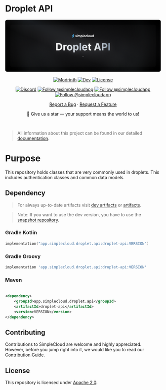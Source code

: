 # Droplet API

![Banner][banner]

<div align="center">

[![Modrinth][badge-modrinth]][modrinth]
[![Dev][badge-dev]][dev]
[![License][badge-license]][license]
<br>

[![Discord][badge-discord]][social-discord]
[![Follow @simplecloudapp][badge-x]][social-x]
[![Follow @simplecloudapp][badge-bluesky]][social-bluesky]
[![Follow @simplecloudapp][badge-youtube]][social-youtube]
<br>

[Report a Bug][issue-bug-report]
·
[Request a Feature][issue-feature-request]
<br>

🌟 Give us a star — your support means the world to us!
</div>
<br>

> All information about this project can be found in our detailed [documentation][docs-thisproject].

# Purpose

This repository holds classes that are very commonly used in droplets. This includes authentication classes and common
data models.

## Dependency

> For always up-to-date artifacts visit [dev artifacts][dev-artifacts] or [artifacts][artifacts].

> Note: If you want to use the dev version, you have to use the [snapshot repository][snapshots].

### Gradle Kotlin

```kt
implementation("app.simplecloud.droplet.api:droplet-api:VERSION")
```

### Gradle Groovy

```groovy
implementation 'app.simplecloud.droplet.api:droplet-api:VERSION'
```

### Maven

```xml

<dependency>
    <groupId>app.simplecloud.droplet.api</groupId>
    <artifactId>droplet-api</artifactId>
    <version>VERSION</version>
</dependency>
```

## Contributing

Contributions to SimpleCloud are welcome and highly appreciated. However, before you jump right into it, we would like
you to read our [Contribution Guide][docs-contribute].

## License

This repository is licensed under [Apache 2.0][license].


<!-- LINK GROUP -->

<!-- ✅ PLEASE EDIT -->

[banner]: https://raw.githubusercontent.com/simplecloudapp/branding/refs/heads/main/readme/banner/droplet-api.png

[issue-bug-report]: https://github.com/theSimpleCloud/droplet-api/issues/new?labels=bug&projects=template=01_BUG-REPORT.yml&title=%5BBUG%5D+%3Ctitle%3E

[issue-feature-request]: https://github.com/theSimpleCloud/droplet-api/discussions/new?category=ideas

[docs-thisproject]: https://docs.simplecloud.app/droplet

[docs-contribute]: https://docs.simplecloud.app/contribute

[modrinth]: https://modrinth.com/organization/simplecloud

[maven-central]: https://central.sonatype.com/artifact/app.simplecloud.controller/controller-api

[dev]: https://repo.simplecloud.app/#/snapshots/app/simplecloud/droplet/api/droplet-api


[artifacts]: https://repo.simplecloud.app/#/snapshots/app/simplecloud/droplet/api/droplet-api

[dev-artifacts]: https://repo.simplecloud.app/#/snapshots/app/simplecloud/droplet/api/droplet-api

[badge-maven-central]: https://img.shields.io/maven-central/v/app.simplecloud.droplet.api/droplet-api?labelColor=18181b&style=flat-square&color=65a30d&label=Release

[badge-dev]: https://repo.simplecloud.app/api/badge/latest/snapshots/app/simplecloud/droplet/api/droplet-api?name=Dev&style=flat-square&color=0ea5e9

<!-- ⛔ DON'T TOUCH -->

[license]: https://opensource.org/licenses/Apache-2.0

[snapshots]: https://repo.simplecloud.app/#/snapshots

[social-x]: https://x.com/simplecloudapp

[social-bluesky]: https://bsky.app/profile/simplecloud.app

[social-youtube]: https://www.youtube.com/@thesimplecloud9075

[social-discord]: https://discord.simplecloud.app

[badge-modrinth]: https://img.shields.io/badge/modrinth-18181b.svg?style=flat-square&logo=modrinth

[badge-license]: https://img.shields.io/badge/apache%202.0-blue.svg?style=flat-square&label=license&labelColor=18181b&style=flat-square&color=e11d48

[badge-discord]: https://img.shields.io/badge/Community_Discord-d95652.svg?style=flat-square&logo=discord&color=27272a

[badge-x]: https://img.shields.io/badge/Follow_@simplecloudapp-d95652.svg?style=flat-square&logo=x&color=27272a

[badge-bluesky]: https://img.shields.io/badge/Follow_@simplecloud.app-d95652.svg?style=flat-square&logo=bluesky&color=27272a

[badge-youtube]: https://img.shields.io/badge/youtube-d95652.svg?style=flat-square&logo=youtube&color=27272a
